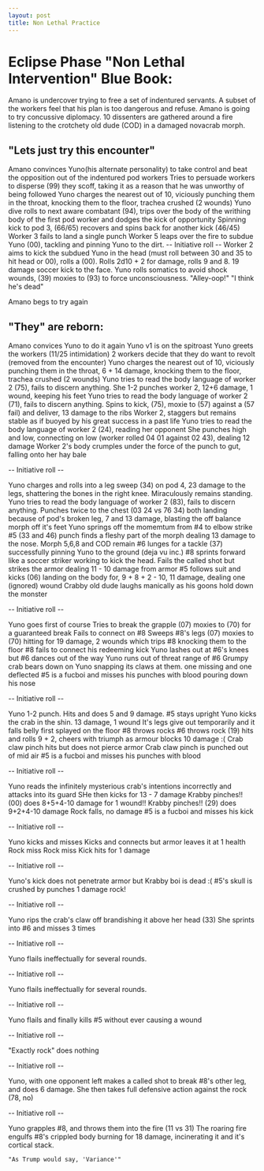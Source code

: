 ```yaml
---
layout: post
title: Non Lethal Practice
---
```

Eclipse Phase "Non Lethal Intervention" Blue Book:
===

Amano is undercover trying to free a set of indentured servants. A subset of the workers feel that his plan is too dangerous and refuse. Amano is going to try concussive diplomacy. 10 dissenters are gathered around a fire listening to the crotchety old dude (COD) in a damaged novacrab morph.

"Lets just try this encounter"
---
Amano convinces Yuno(his alternate personality) to take control and beat the opposition out of the indentured pod workers
Tries to persuade workers to disperse (99) they scoff, taking it as a reason that he was unworthy of being followed
Yuno charges the nearest out of 10, viciously punching them in the throat, knocking them to the floor, trachea crushed (2 wounds)
Yuno dive rolls to next aware combatant (94), trips over the body of the writhing body of the first pod worker and dodges the kick of opportunity
Spinning kick to pod 3, (66/65) recovers and spins back for another kick (46/45)
Worker 3 fails to land a single punch
Worker 5 leaps over the fire to subdue Yuno (00), tackling and pinning Yuno to the dirt.
-- Initiative roll -- 
Worker 2 aims to kick the subdued Yuno in the head (must roll between 30 and 35 to hit head or 00), rolls a (00).
    Rolls 2d10 + 2 for damage, rolls 9 and 8. 19 damage soccer kick to the face.
Yuno rolls somatics to avoid shock wounds, (39) moxies to (93) to force unconsciousness. 
"Alley-oop!"
"I think he's dead"


Amano begs to try again


"They" are reborn:
---
Amano convices Yuno to do it again
Yuno v1 is on the spitroast
Yuno greets the workers (11/25 intimidation)
2 workers decide that they do want to revolt (removed from the encounter)
Yuno charges the nearest out of 10, viciously punching them in the throat, 6 + 14 damage, knocking them to the floor, trachea crushed (2 wounds)
Yuno tries to read the body language of worker 2 (75), fails to discern anything.
She 1-2 punches worker 2, 12+6 damage, 1 wound, keeping his feet
Yuno tries to read the body language of worker 2 (71), fails to discern anything.
Spins to kick, (75), moxie to (57) against a (57 fail) and deliver, 13 damage to the ribs
Worker 2, staggers but remains stable as if buoyed by his great success in a past life
Yuno tries to read the body language of worker 2 (24), reading her opponent
She punches high and low, connecting on low (worker rolled 04 01 against 02 43), dealing 12 damage
Worker 2's body crumples under the force of the punch to gut, falling onto her hay bale

-- Initiative roll -- 

Yuno charges and rolls into a leg sweep (34) on pod 4, 23 damage to the legs, shattering the bones in the right knee. Miraculously remains standing.
Yuno tries to read the body language of worker 2 (83), fails to discern anything.
Punches twice to the chest (03 24 vs 76 34) both landing because of pod's broken leg, 7 and 13 damage, blasting the off balance morph off it's feet
Yuno springs off the momemtum from #4 to elbow strike #5 (33 and 46) punch finds a fleshy part of the morph dealing 13 damage to the nose.
Morph 5,6,8 and COD remain
\#6 lunges for a tackle (37) successfully pinning Yuno to the ground (deja vu inc.)
\#8 sprints forward like a soccer striker working to kick the head. Fails the called shot but strikes the armor dealing 11 - 10 damage from armor
\#5 follows suit and kicks (06) landing on the body for, 9 + 8 + 2 - 10, 11 damage, dealing one (ignored) wound
Crabby old dude laughs manically as his goons hold down the monster

-- Initiative roll -- 

Yuno goes first of course
Tries to break the grapple (07) moxies to (70) for a guaranteed break
Fails to connect on #8
Sweeps #8's legs (07) moxies to (70) hitting for 19 damage, 2 wounds which trips #8 knocking them to the floor
\#8 fails to connect his redeeming kick
Yuno lashes out at #6's knees but #6 dances out of the way
Yuno runs out of threat range of #6
Grumpy crab bears down on Yuno snapping its claws at them. one missing and one deflected
\#5 is a fucboi and misses his punches with blood pouring down his nose

-- Initiative roll -- 

Yuno 1-2 punch. Hits and does 5 and 9 damage. #5 stays upright
Yuno kicks the crab in the shin. 13 damage, 1 wound
It's legs give out temporarily and it falls belly first splayed on the floor
\#8 throws rocks
\#6 throws rock (19) hits and rolls 9 + 2, cheers with triumph as armour blocks 10 damage :(
Crab claw pinch hits but does not pierce armor
Crab claw pinch is punched out of mid air
\#5 is a fucboi and misses his punches with blood 

-- Initiative roll -- 

Yuno reads the infinitely mysterious crab's intentions incorrectly and attacks into its guard
SHe then kicks for 13 - 7 damage
Krabby pinches!! (00) does 8+5+4-10 damage for 1 wound!!
Krabby pinches!! (29) does 9+2+4-10 damage
Rock falls, no damage
\#5 is a fucboi and misses his kick

-- Initiative roll -- 

Yuno kicks and misses
Kicks and connects but armor leaves it at 1 health
Rock miss
Rock miss
Kick hits for 1 damage

-- Initiative roll -- 

Yuno's kick does not penetrate armor but
Krabby boi is dead :(
\#5's skull is crushed by punches
1 damage rock!

-- Initiative roll -- 

Yuno rips the crab's claw off brandishing it above her head (33)
She sprints into #6 and misses 3 times

-- Initiative roll -- 

Yuno flails ineffectually for several rounds.

-- Initiative roll -- 

Yuno flails ineffectually for several rounds.

-- Initiative roll -- 

Yuno flails and finally kills #5 without ever causing a wound

-- Initiative roll -- 

"Exactly rock" does nothing

-- Initiative roll -- 

Yuno, with one opponent left makes a called shot to break #8's other leg, and does 6 damage.
She then takes full defensive action against the rock (78, no)

-- Initiative roll -- 

Yuno grapples #8, and throws them into the fire (11 vs 31)
The roaring fire engulfs #8's crippled body burning for 18 damage, incinerating it and it's cortical stack.

    "As Trump would say, 'Variance'"

